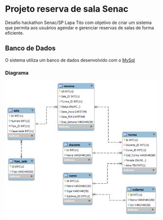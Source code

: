 # Projeto reserva de sala Senac 

Desafio hackathon Senac/SP Lapa Tito com objetivo de criar um sistema que permita aos usuários agendar e gerenciar reservas de salas de forma eficiente.

## Banco de Dados
O sistema utiliza um banco de dados desenvolvido com o [MySql](https://www.mysql.com/)

### Diagrama
![Diagrama do Banco de Dados](https://github.com/NataliPF/Reserva-Salas/blob/main/banco%20de%20dados/DIAGRAMA.png)

